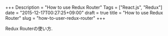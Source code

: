 +++
Description = "How to use Redux Router"
Tags = ["React.js", "Redux"]
date = "2015-12-17T00:27:25+09:00"
draft = true
title = "How to use Redux Router"
slug = "how-to-user-redux-router"
+++

Redux Routerの使い方.

<!--more-->
